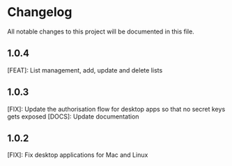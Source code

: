 # Changelog

All notable changes to this project will be documented in this file.

## 1.0.4

[FEAT]: List management, add, update and delete lists

## 1.0.3

[FIX]: Update the authorisation flow for desktop apps so that no secret keys gets exposed
[DOCS]: Update documentation

## 1.0.2

[FIX]: Fix desktop applications for Mac and Linux
